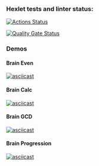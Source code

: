 ### Hexlet tests and linter status:

[![Actions Status](https://github.com/Ekaterina2264/frontend-project-44/actions/workflows/hexlet-check.yml/badge.svg)](https://github.com/Ekaterina2264/frontend-project-44/actions)

[![Quality Gate Status](https://sonarcloud.io/api/project_badges/measure?project=Ekaterina2264_frontend-project-44&metric=alert_status)](https://sonarcloud.io/summary/new_code?id=Ekaterina2264_frontend-project-44)

### Demos

#### Brain Even

[![asciicast](https://asciinema.org/a/DU0teWJeNsiZjrQUDkyjPgo3X.svg)](https://asciinema.org/a/DU0teWJeNsiZjrQUDkyjPgo3X)

#### Brain Calc

[![asciicast](https://asciinema.org/a/A7CJgwlmx81AmF91zrg6VZsul.svg)](https://asciinema.org/a/A7CJgwlmx81AmF91zrg6VZsul)

#### Brain GCD

[![asciicast](https://asciinema.org/a/rocI6H9dwryc7fncV7HeTshte.svg)](https://asciinema.org/a/rocI6H9dwryc7fncV7HeTshte)

#### Brain Progression

[![asciicast](https://asciinema.org/a/U4xAXvvejBLHpQpkXirxrv6FW.svg)](https://asciinema.org/a/U4xAXvvejBLHpQpkXirxrv6FW)
